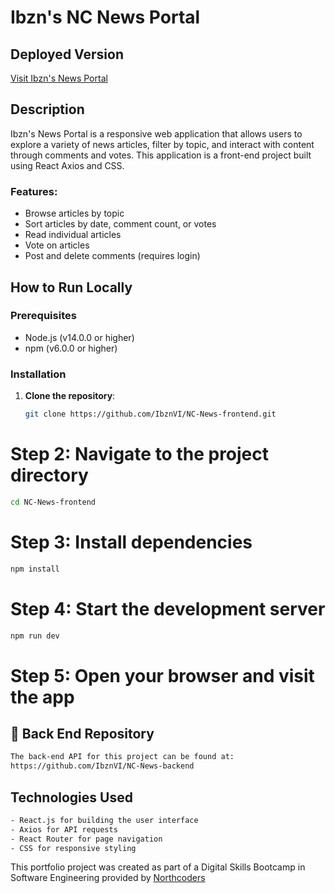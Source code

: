 # Ibzn's NC News Portal 
## Deployed Version
[Visit Ibzn's News Portal](https://main--ibzn-frontend-news.netlify.app/)
## Description
Ibzn's News Portal is a responsive web application that allows users to explore a variety of news articles, filter by topic, and interact with content through comments and votes. This application is a front-end project built using React Axios and CSS.
### Features:
- Browse articles by topic
- Sort articles by date, comment count, or votes
- Read individual articles
- Vote on articles
- Post and delete comments (requires login)
## How to Run Locally
### Prerequisites
- Node.js (v14.0.0 or higher)
- npm (v6.0.0 or higher)
### Installation
1. **Clone the repository**:
   ```bash
   git clone https://github.com/IbznVI/NC-News-frontend.git
   ```
# Step 2: Navigate to the project directory
```bash
cd NC-News-frontend
```
# Step 3: Install dependencies
```bash
npm install
```
# Step 4: Start the development server
```bash
npm run dev
```
# Step 5: Open your browser and visit the app
<your local host link here>

## :link: Back End Repository
```bash
The back-end API for this project can be found at:
https://github.com/IbznVI/NC-News-backend
```
## Technologies Used
```bash
- React.js for building the user interface
- Axios for API requests
- React Router for page navigation
- CSS for responsive styling
```

This portfolio project was created as part of a Digital Skills Bootcamp in Software Engineering provided by [Northcoders](https://northcoders.com/)
